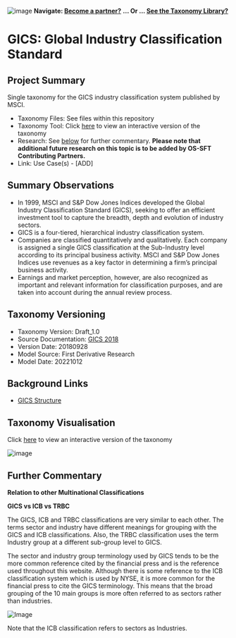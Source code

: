 

![image](https://user-images.githubusercontent.com/112073913/188821900-0c411acf-fbdd-4163-adc9-3ba4e2be78df.png)
**Navigate: [Become a partner?](https://github.com/OS-SFT/06-COLLABORATORS-PARTNERS)**
**... Or ... [See the Taxonomy Library?](https://github.com/orgs/OS-SFT/projects/2)**

# GICS: Global Industry Classification Standard

## Project Summary

Single taxonomy for the GICS industry classification system published by MSCI.
- Taxonomy Files: See files within this repository
- Taxonomy Tool: Click [here](https://os-sft.solidatus.com/viewer/share/ljOQy4jwS4Sh3plxTRcNnYkXdnRH0k1L) to view an interactive version of the taxonomy
- Research: See [below](https://github.com/OS-SFT/Taxonomy-Mappings-Library/blob/main/Industry%20Classification%20Taxonomies/GICS/README.md#further-commentary) for further commentary. **Please note that additional future research on this topic is to be added by OS-SFT Contributing Partners.**
- Link: Use Case(s) - [ADD]

## Summary Observations

- In 1999, MSCI and S&P Dow Jones Indices developed the Global Industry Classification Standard (GICS), seeking to offer an efficient investment tool to capture the breadth, depth and evolution of industry sectors.
- GICS is a four-tiered, hierarchical industry classification system.
- Companies are classified quantitatively and qualitatively. Each company is assigned a single GICS classification at the Sub-Industry level according to its principal business activity. MSCI and S&P Dow Jones Indices use revenues as a key factor in determining a firm’s principal business activity.
- Earnings and market perception, however, are also recognized as important and relevant information for classification purposes, and are taken into account during the annual review process.

## Taxonomy Versioning

- Taxonomy Version: Draft_1.0
- Source Documentation: [GICS 2018](https://www.msci.com/documents/1296102/11185224/Effective+until+March+17%2C+2023.xlsx/9666eafc-5dff-7a72-721e-7f81bc14dbab?t=1679088582735)
- Version Date: 20180928
- Model Source: First Derivative Research
- Model Date: 20221012

## Background Links

- [GICS Structure](https://www.spglobal.com/spdji/en/landing/topic/gics/)

##  Taxonomy Visualisation

Click [here](https://os-sft.solidatus.com/viewer/share/ljOQy4jwS4Sh3plxTRcNnYkXdnRH0k1L) to view an interactive version of the taxonomy

![image](https://github.com/OS-SFT/Taxonomy-Mappings-Library/assets/112079442/88469876-ff1c-4333-86e0-82f25c99acc8)

## Further Commentary

**Relation to other Multinational Classifications**

**GICS vs ICB vs TRBC**

The GICS, ICB and TRBC classifications are very similar to each other. The terms sector and industry have different meanings for grouping with the GICS and ICB classifications. Also, the TRBC classification uses the term Industry group at a different sub-group level to GICS.

The sector and industry group terminology used by GICS tends to be the more common reference cited by the financial press and is the reference used throughout this website. Although there is some reference to the ICB classification system which is used by NYSE, it is more common for the financial press to cite the GICS terminology. This means that the broad grouping of the 10 main groups is more often referred to as sectors rather than industries.

![Image](https://user-images.githubusercontent.com/113118809/191490671-bf7ae8d7-0112-4607-8004-f12d30b1c27a.png)

Note that the ICB classification refers to sectors as Industries.
